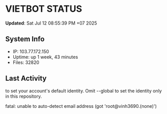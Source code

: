 # VIETBOT STATUS
**Updated**: Sat Jul 12 08:55:39 PM +07 2025

## System Info
- IP: 103.77.172.150
- Uptime: up 1 week, 43 minutes
- Files: 32820

## Last Activity

to set your account's default identity.
Omit --global to set the identity only in this repository.

fatal: unable to auto-detect email address (got 'root@vinh3690.(none)')
